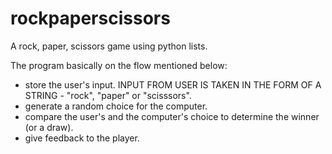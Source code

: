 # rockpaperscissors

A rock, paper, scissors game using python lists. 

The program basically on the flow mentioned below: 
* store the user's input.
  INPUT FROM USER IS TAKEN IN THE FORM OF A STRING - "rock", "paper" or "scisssors".
* generate a random choice for the computer.
* compare the user's and the computer's choice to determine the winner (or a draw).
* give feedback to the player. 
